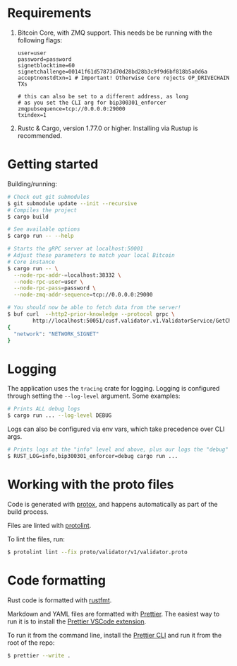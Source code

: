 # Requirements

1. Bitcoin Core, with ZMQ support. This needs be be running with the following
   flags:

   ```
   user=user
   password=password
   signetblocktime=60
   signetchallenge=00141f61d57873d70d28bd28b3c9f9d6bf818b5a0d6a
   acceptnonstdtxn=1 # Important! Otherwise Core rejects OP_DRIVECHAIN TXs

   # this can also be set to a different address, as long
   # as you set the CLI arg for bip300301_enforcer
   zmqpubsequence=tcp://0.0.0.0:29000
   txindex=1
   ```

1. Rustc & Cargo, version 1.77.0 or higher. Installing via Rustup is
   recommended.

# Getting started

Building/running:

```bash
# Check out git submodules
$ git submodule update --init --recursive
# Compiles the project
$ cargo build

# See available options
$ cargo run -- --help

# Starts the gRPC server at localhost:50001
# Adjust these parameters to match your local Bitcoin
# Core instance
$ cargo run -- \
  --node-rpc-addr-=localhost:38332 \
  --node-rpc-user=user \
  --node-rpc-pass=password \
  --node-zmq-addr-sequence=tcp://0.0.0.0:29000

# You should now be able to fetch data from the server!
$ buf curl  --http2-prior-knowledge --protocol grpc \
        http://localhost:50051/cusf.validator.v1.ValidatorService/GetChainInfo
{
  "network": "NETWORK_SIGNET"
}
```

# Logging

The application uses the `tracing` crate for logging. Logging is configured
through setting the `--log-level` argument. Some examples:

```bash
# Prints ALL debug logs
$ cargo run ... --log-level DEBUG
```

Logs can also be configured via env vars, which take precedence over CLI args.

```bash
# Prints logs at the "info" level and above, plus our logs the "debug" level and above
$ RUST_LOG=info,bip300301_enforcer=debug cargo run ...
```

# Working with the proto files

Code is generated with [protox](https://github.com/andrewhickman/protox), and
happens automatically as part of the build process.

Files are linted with [protolint](https://github.com/yoheimuta/protolint).

To lint the files, run:

```bash
$ protolint lint --fix proto/validator/v1/validator.proto
```

# Code formatting

Rust code is formatted with [rustfmt](https://github.com/rust-lang/rustfmt).

Markdown and YAML files are formatted with [Prettier](https://prettier.io/). The
easiest way to run it is to install the
[Prettier VSCode extension](https://marketplace.visualstudio.com/items?itemName=esbenp.prettier-vscode).

To run it from the command line, install the
[Prettier CLI](https://prettier.io/docs/en/cli.html) and run it from the root of
the repo:

```bash
$ prettier --write .
```
